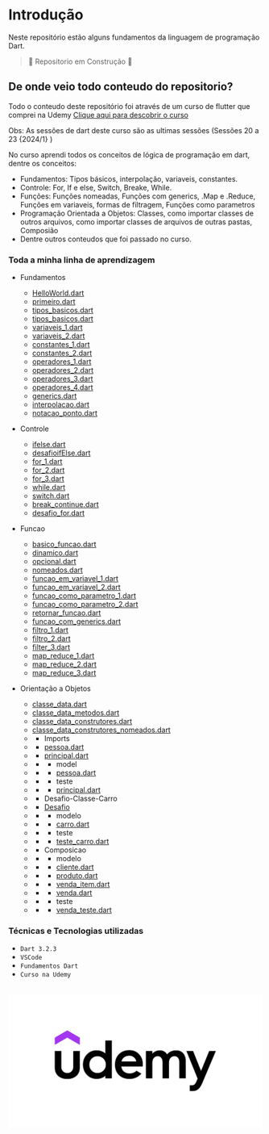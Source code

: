 # Introdução

Neste repositório estão alguns fundamentos da linguagem de programação Dart. 

> :construction: Repositorio em Construção :construction:

## De onde veio todo conteudo do repositorio?

Todo o conteudo deste repositório foi através de um curso de flutter que comprei na Udemy
[Clique aqui para descobrir o curso](https://www.udemy.com/course/curso-flutter/?couponCode=ST6MT42324)<br>

Obs: As sessões de dart deste curso são as ultimas sessões (Sessões 20 a 23 {2024/1} )<br>

No curso aprendi todos os conceitos de lógica de programação em dart, dentre os conceitos:
  - Fundamentos: Tipos básicos, interpolação, variaveis, constantes. 
  - Controle: For, If e else, Switch, Breake, While.
  - Funções: Funções nomeadas, Funções com generics, .Map e .Reduce, Funções em variaveis, formas de filtragem, Funções como parametros
  - Programação Orientada a Objetos: Classes, como importar classes de outros arquivos, como importar classes de arquivos de outras pastas, Composião
  - Dentre outros conteudos que foi passado no curso.


### Toda a minha linha de aprendizagem 

- Fundamentos<br>
  - [HelloWorld.dart](https://github.com/ArthurRCastilho/Fundamentos_Dart/blob/main/Fundamentos/HelloWorld.dart)
  - [primeiro.dart](https://github.com/ArthurRCastilho/Fundamentos_Dart/blob/main/Fundamentos/primeiro.dart)
  - [tipos_basicos.dart](https://github.com/ArthurRCastilho/Fundamentos_Dart/blob/main/Fundamentos/tipos_basicos_1.dart)
  - [tipos_basicos.dart](https://github.com/ArthurRCastilho/Fundamentos_Dart/blob/main/Fundamentos/tipos_basicos_2.dart)
  - [variaveis_1.dart](https://github.com/ArthurRCastilho/Fundamentos_Dart/blob/main/Fundamentos/variaveis_1.dart)
  - [variaveis_2.dart](https://github.com/ArthurRCastilho/Fundamentos_Dart/blob/main/Fundamentos/variaveis_2.dart)
  - [constantes_1.dart](https://github.com/ArthurRCastilho/Fundamentos_Dart/blob/main/Fundamentos/constantes_1.dart)
  - [constantes_2.dart](https://github.com/ArthurRCastilho/Fundamentos_Dart/blob/main/Fundamentos/constantes_2.dart)
  - [operadores_1.dart](https://github.com/ArthurRCastilho/Fundamentos_Dart/blob/main/Fundamentos/operadores_1.dart)
  - [operadores_2.dart](https://github.com/ArthurRCastilho/Fundamentos_Dart/blob/main/Fundamentos/operadores_2.dart)
  - [operadores_3.dart](https://github.com/ArthurRCastilho/Fundamentos_Dart/blob/main/Fundamentos/operadores_3.dart)
  - [operadores_4.dart](https://github.com/ArthurRCastilho/Fundamentos_Dart/blob/main/Fundamentos/operadores_4.dart)
  - [generics.dart](https://github.com/ArthurRCastilho/Fundamentos_Dart/blob/main/Fundamentos/generics.dart)
  - [interpolacao.dart](https://github.com/ArthurRCastilho/Fundamentos_Dart/blob/main/Fundamentos/interpolacao.dart)
  - [notacao_ponto.dart](https://github.com/ArthurRCastilho/Fundamentos_Dart/blob/main/Fundamentos/notacao_ponto.dart)

- Controle
  - [ifelse.dart](https://github.com/ArthurRCastilho/Fundamentos_Dart/blob/main/Controle/ifelse.dart)
  - [desafioifElse.dart](https://github.com/ArthurRCastilho/Fundamentos_Dart/blob/main/Controle/desafioifElse.dart)
  - [for_1.dart](https://github.com/ArthurRCastilho/Fundamentos_Dart/blob/main/Controle/for_1.dart)
  - [for_2.dart](https://github.com/ArthurRCastilho/Fundamentos_Dart/blob/main/Controle/for_2.dart)
  - [for_3.dart](https://github.com/ArthurRCastilho/Fundamentos_Dart/blob/main/Controle/for_3.dart)
  - [while.dart](https://github.com/ArthurRCastilho/Fundamentos_Dart/blob/main/Controle/while.dart)
  - [switch.dart](https://github.com/ArthurRCastilho/Fundamentos_Dart/blob/main/Controle/switch.dart)
  - [break_continue.dart](https://github.com/ArthurRCastilho/Fundamentos_Dart/blob/main/Controle/break_continue.dart)
  - [desafio_for.dart](https://github.com/ArthurRCastilho/Fundamentos_Dart/blob/main/Controle/desafio_for.dart)

- Funcao
  - [basico_funcao.dart](https://github.com/ArthurRCastilho/Fundamentos_Dart/blob/main/Funcao/basico_funcao.dart)
  - [dinamico.dart](https://github.com/ArthurRCastilho/Fundamentos_Dart/blob/main/Funcao/dinamico.dart)
  - [opcional.dart](https://github.com/ArthurRCastilho/Fundamentos_Dart/blob/main/Funcao/opcional.dart)
  - [nomeados.dart](https://github.com/ArthurRCastilho/Fundamentos_Dart/blob/main/Funcao/nomeados.dart)
  - [funcao_em_variavel_1.dart](https://github.com/ArthurRCastilho/Fundamentos_Dart/blob/main/Funcao/funcao_em_variavel_1.dart)
  - [funcao_em_variavel_2.dart](https://github.com/ArthurRCastilho/Fundamentos_Dart/blob/main/Funcao/funcao_em_variavel_2.dart)
  - [funcao_como_parametro_1.dart](https://github.com/ArthurRCastilho/Fundamentos_Dart/blob/main/Funcao/funcao_como_parametro_1.dart)
  - [funcao_como_parametro_2.dart](https://github.com/ArthurRCastilho/Fundamentos_Dart/blob/main/Funcao/funcao_como_parametro_2.dart)
  - [retornar_funcao.dart](https://github.com/ArthurRCastilho/Fundamentos_Dart/blob/main/Funcao/retornar_funcao.dart)
  - [funcao_com_generics.dart](https://github.com/ArthurRCastilho/Fundamentos_Dart/blob/main/Funcao/funcao_com_generics.dart)
  - [filtro_1.dart](https://github.com/ArthurRCastilho/Fundamentos_Dart/blob/main/Funcao/filtro_1.dart)
  - [filtro_2.dart](https://github.com/ArthurRCastilho/Fundamentos_Dart/blob/main/Funcao/filtro_2.dart)
  - [filter_3.dart](https://github.com/ArthurRCastilho/Fundamentos_Dart/blob/main/Funcao/filter_3.dart)
  - [map_reduce_1.dart](https://github.com/ArthurRCastilho/Fundamentos_Dart/blob/main/Funcao/map_reduce_1.dart)
  - [map_reduce_2.dart](https://github.com/ArthurRCastilho/Fundamentos_Dart/blob/main/Funcao/map_reduce_2.dart)
  - [map_reduce_3.dart](https://github.com/ArthurRCastilho/Fundamentos_Dart/blob/main/Funcao/map_reduce_3.dart)

- Orientação a Objetos
  - [classe_data.dart](https://github.com/ArthurRCastilho/Fundamentos_Dart/blob/main/Orientacao-a-Objetos/classe_data.dart)
  - [classe_data_metodos.dart](https://github.com/ArthurRCastilho/Fundamentos_Dart/blob/main/Orientacao-a-Objetos/classe_data_metodos.dart)
  - [classe_data_construtores.dart](https://github.com/ArthurRCastilho/Fundamentos_Dart/blob/main/Orientacao-a-Objetos/classe_data_construtores.dart)
  - [classe_data_construtores_nomeados.dart](https://github.com/ArthurRCastilho/Fundamentos_Dart/blob/main/Orientacao-a-Objetos/classe_data_construtores_nomeados.dart)
  - - Imports
  - - [pessoa.dart](https://github.com/ArthurRCastilho/Fundamentos_Dart/blob/main/Orientacao-a-Objetos/Imports/pessoa.dart)
  - - [principal.dart](https://github.com/ArthurRCastilho/Fundamentos_Dart/blob/main/Orientacao-a-Objetos/Imports/principal.dart.dart)
  - - - model
  - - - [pessoa.dart](https://github.com/ArthurRCastilho/Fundamentos_Dart/blob/main/Orientacao-a-Objetos/Imports/model/pessoa.dart)
  - - - teste
  - - - [principal.dart](https://github.com/ArthurRCastilho/Fundamentos_Dart/blob/main/Orientacao-a-Objetos/Imports/model/principal.dart)
  - - Desafio-Classe-Carro
  - - [Desafio](https://github.com/ArthurRCastilho/Fundamentos_Dart/blob/main/Orientacao-a-Objetos/Desafio-Classe-Carro/Desafio)
  - - - modelo
  - - - [carro.dart](https://github.com/ArthurRCastilho/Fundamentos_Dart/blob/main/Orientacao-a-Objetos/Desafio-Classe-Carro/modelo/carro.dart)
  - - - teste
  - - - [teste_carro.dart](https://github.com/ArthurRCastilho/Fundamentos_Dart/blob/main/Orientacao-a-Objetos/Desafio-Classe-Carro/teste/teste_carro.dart)
  - - Composicao
  - - - modelo
  - - - [cliente.dart](https://github.com/ArthurRCastilho/Fundamentos_Dart/blob/main/Orientacao-a-Objetos/Composicao/modelo/cliente.dart)
  - - - [produto.dart](https://github.com/ArthurRCastilho/Fundamentos_Dart/blob/main/Orientacao-a-Objetos/Composicao/modelo/produto.dart)
  - - - [venda_item.dart](https://github.com/ArthurRCastilho/Fundamentos_Dart/blob/main/Orientacao-a-Objetos/Composicao/modelo/venda_item.dart)
  - - - [venda.dart](https://github.com/ArthurRCastilho/Fundamentos_Dart/blob/main/Orientacao-a-Objetos/Composicao/modelo/venda.dart)
  - - - teste
  - - - [venda_teste.dart](https://github.com/ArthurRCastilho/Fundamentos_Dart/blob/main/Orientacao-a-Objetos/Composicao/teste/venda_teste.dart)

### Técnicas e Tecnologias utilizadas

- ``Dart 3.2.3``
- ``VSCode``
- ``Fundamentos Dart``
- ``Curso na Udemy``

<br>
<img src="./img/UdemyImg.png" alt="Logo da Udemy">
